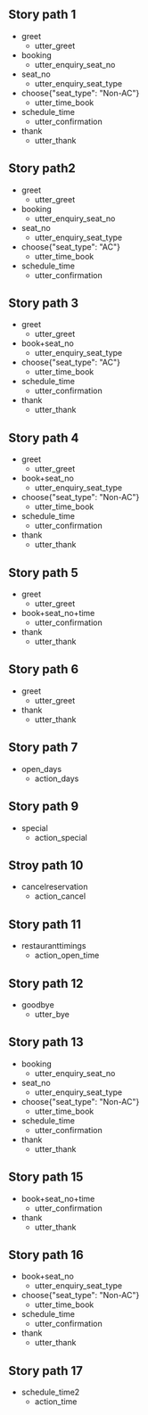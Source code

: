 <!-- Booking stories -->
## Story path 1
* greet
  - utter_greet
* booking
  - utter_enquiry_seat_no
* seat_no
  - utter_enquiry_seat_type
* choose{"seat_type": "Non-AC"}
  - utter_time_book
* schedule_time
  - utter_confirmation
* thank
  - utter_thank

## Story path2
* greet
  - utter_greet
* booking
  - utter_enquiry_seat_no
* seat_no
  - utter_enquiry_seat_type
* choose{"seat_type": "AC"}
  - utter_time_book
* schedule_time
  - utter_confirmation

## Story path 3
* greet
  - utter_greet
* book+seat_no
  - utter_enquiry_seat_type
* choose{"seat_type": "AC"}
  - utter_time_book
* schedule_time
  - utter_confirmation
* thank
  - utter_thank

## Story path 4
* greet
  - utter_greet
* book+seat_no
  - utter_enquiry_seat_type
* choose{"seat_type": "Non-AC"}
  - utter_time_book
* schedule_time
  - utter_confirmation
* thank
  - utter_thank


## Story path 5
* greet
  - utter_greet
* book+seat_no+time
  - utter_confirmation
* thank
  - utter_thank
  
## Story path 6
* greet
  - utter_greet
* thank
  - utter_thank
  <!-- FAQ -->
## Story path 7
* open_days
  - action_days
## Story path 9
* special
  - action_special
## Stroy path 10
* cancelreservation
  - action_cancel
## Story path 11
* restauranttimings
  - action_open_time
  <!-- GOODBYE -->

## Story path 12
* goodbye
  - utter_bye

<!-- ## Story path 13
* seat_no
  - utter_enquir -->

## Story path 13
* booking
  - utter_enquiry_seat_no
* seat_no
  - utter_enquiry_seat_type
* choose{"seat_type": "Non-AC"}
  - utter_time_book
* schedule_time
  - utter_confirmation
* thank
  - utter_thank

## Story path 15
* book+seat_no+time
  - utter_confirmation
* thank
  - utter_thank

## Story path 16
* book+seat_no
  - utter_enquiry_seat_type
* choose{"seat_type": "Non-AC"}
  - utter_time_book
* schedule_time
  - utter_confirmation
* thank
  - utter_thank

## Story path 17
* schedule_time2
  - action_time